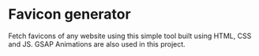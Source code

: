 # Favicon generator

Fetch favicons of any website using this simple tool built using HTML, CSS and JS. GSAP Animations are also used in this project.

